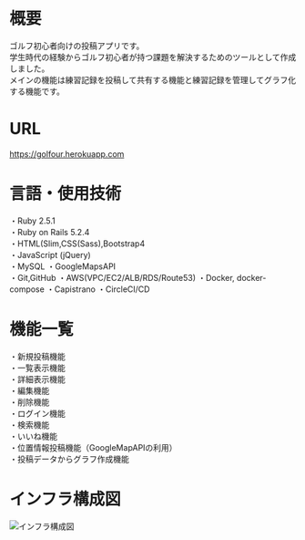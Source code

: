 # 概要
ゴルフ初心者向けの投稿アプリです。  
学生時代の経験からゴルフ初心者が持つ課題を解決するためのツールとして作成しました。  
メインの機能は練習記録を投稿して共有する機能と練習記録を管理してグラフ化する機能です。  
# URL
https://golfour.herokuapp.com
# 言語・使用技術
・Ruby 2.5.1  
・Ruby on Rails 5.2.4  
・HTML(Slim,CSS(Sass),Bootstrap4  
・JavaScript (jQuery)  
・MySQL 
・GoogleMapsAPI  
・Git,GitHub 
・AWS(VPC/EC2/ALB/RDS/Route53)
・Docker, docker-compose
・Capistrano
・CircleCI/CD 
# 機能一覧
・新規投稿機能  
・一覧表示機能  
・詳細表示機能  
・編集機能  
・削除機能  
・ログイン機能  
・検索機能  
・いいね機能  
・位置情報投稿機能（GoogleMapAPIの利用）  
・投稿データからグラフ作成機能  
# インフラ構成図
![インフラ構成図](https://viewer.diagrams.net/?highlight=0000ff&edit=_blank&layers=1&nav=1&title=infra.drawio#R7V1bc6M4Fv41ebQLxP3R1%2B6p7a3Kbmp7puclJUC26WDjAezE%2FetXAoRBiAAOskknPVMVI0CIo%2B9856ILd8ps%2B%2FIlhPvNvwMX%2BXdAcl%2FulPkdALJuqfgPKTmlJYYmpwXr0HOzi84FD94vlBVKWenBc1FUujAOAj%2F29uVCJ9jtkBOXymAYBs%2Fly1aBX37qHq5RpeDBgX619E%2FPjTdZKX6x84mvyFtvskebwEhP2NB5WofBYZc9bxfsUHpmC2k12TtGG%2BgGz4UiZXGnzMIgiNNf25cZ8olYqcTS%2B5Y1Z%2FMmh2gXt7khUPzZ9%2FXehP%2F5379G7uP%2Bhyz%2FGpkgreYI%2FUMmi6y18YkKJ3k9RGqR75Tp88aL0cMeOuTsM4YDLtvEWz87XW1V1tAjCmP0UijKWvkFBVsUhyd8SXZWzQSWYUlR1DHQ0qLnc%2BcoUnbZptAv%2Bb0wA8Q6r%2F0sGfwjEw5fUBY62parH4%2BxHyz3xw2YfLVHOkdOuo8fO10F%2BE2LAtP%2FOQT0xChKsD7BF8jq%2FuV8Ev9ak7%2BTPx%2FwuZkfHFxaIW5fWmd6RaU%2F9oG3i5P306b4f%2FzGM%2BlOw2dm5CiRVamAPTbKBXL1iNRRLmCPjXKBzFYvM8%2BX2QYWCipHpeol5vlSoYH4f2UaHGLf26FZTg0SLlyH0PUwBGeBH4S4LNHLElB5OCZiz8hJBvQ4EzypFavwnvzevqwJD47hc6SOifrvk0f%2BgemJe%2FYR%2F3x0kj7GlcRh8IRow%2B6Agv9bEiROV57vMw0mWuNhnpr43prUHQfkUTA78tGKICTCb%2BHt1t%2BSo7kiZS3nPcKF0SZRZakfXVWMsrJiDeQpq6FwlFUDopTVEKSshwiFUVs17YJLprs0VZvqagUr9OICTPDFpmHJls72LQXON2gj%2Fz6IvNhLwGkHcRxsG5Hl4DaisKwxTdoBo336oivvBbl16oIbf8CvBUl7HlOBKtOE0lC4OKKU2TjGrTM0LQaaMnU2Cri0OLC0RKHSEoTK7%2FezT9Px25qO497hGg3VNGVVqNGYTKbG1BRhNCzGw%2BMbDd3gaKcq9aCeXFfYqnq%2ByMVRQnYYhPEmWAc76C%2FOpdOzb0xkc77mW0BknqDlJ4rjUwYNeIiDlv5yFBxCB73SXiWLk2C4RvFrLn7GO%2BRlXu2dEPmYlY%2FlkKh3MSvNAUfFkBTkVWawOc9kedsk2quoZFY%2B97Zr3HLfs0n7IwfigG05D5wnFI6j47ofiMt6GeI6P4iReUEMjcl6F73K84sY2aeU1FoAeUgObVpD9kZxiGA8iR4wx5TO1IrMBIy9NviuZGIVWJnJkkaL%2B0esKshw%2FxfbH6QpbY03lnxcVoYQ4Udkkk88MEwvUYZ4nmawhmHruW5CY1Wt4pgVrjNaJsAqcF4HYmt9knIoZOgw8%2F4uYaOKjD6CDP5L8GDRJgYQ7adzXA1lHBKsPWKwVeKHpWZqil7v%2BPTfp43abIpTZlVr7rWbmP1XhdrsDKgtvQGK2v68geTWSRjCU%2BGCjFDONd%2BTgoILWNZmXWc6Nq3v3M15w97Q87z4azDWT2WznnzrB3gOg6KI4ji5KrPJEXo%2BtD3fi0nz%2F84T3gUxNhoPTDuyaiymkyIdyrVsxwZTTKCSV9VWq6ya%2FnyVqq4selA1L%2FcH2%2FccIuqDvcNa%2Fhndv%2FvoPkLOIcSa9Hi%2B%2BCHRFFpxq7gfly%2BspbLQe8wY0%2Bc0BP9vVTC%2BPaBaVQyVeClkWZz6VQd87kPvCGP0qX8fWf9yW8Pqn74ES7M%2F%2Fauax2vqn2zdXAFpxRe4a91k0qMTp8slKWpWRYiGWZWhZYrisBb5Hq6S1o0esspLokfDXEhq4dzcC3FFaRC7I5FRVVfmkjaTDZ52rZJ%2F72YsK0RpYJbyC0nH8JgGOaC96uaw7xZGc2BlCIOVqIGsxQx8vFxYhw6nZ60Sy9B%2BLsBB5TC1uDwYEMwy%2FGFv%2FE%2BdWnVdMTj%2BqI5w13GKGz1uT9E%2F%2FqO3i2K4c7rk4DrbfcZiAVlvZbKEcYsqc8DUS659%2FvDxuKU7HoyyHwjoxM4CHrRrkousmM3s0pyvLfQl2rkTMmOUXLtHxGwj304Oaa8lXQDDmLksKVt6pP1JH%2BCKCkcVVyafw%2FOmnmtM0%2FIGE7ulbiu52bweNhigVaROT3bXuYObK9KZitJsdaWivjK%2BWotc%2Fw3HOyUm5zGIjK9WzXv8BhnfHAlDzvhq1XDtM%2BP7mXF6FxnfDgo21IyvVvU0PjO%2Bn%2Fr3PjK%2Bb9a%2FAWR8NV5e6Q0Z31qZ%2FL4ZX%2Bpgf2Z830%2FGV2sfpN8qK6OLysp8yIxvhw4fZsZX5y2GHExcrZvGuGzbVEXnri%2BwOMwMRMnsXc0Whfs9jjvTNVp%2BAN1HG%2FokFR1WqT2ZPlo0B5dNH80x1YkFeV1oiOpChbd0oZc1wN%2BmH48FO3Q4Pasyek17%2BlY8aPDM4nB4UNfHbDY%2FDQlZN1%2FmTMEWR4SXTkq4CREmg3Y48n9cwxg9kynJgvjPqENEbf8CieneEW9JxFUZ0mhh5G6nEIBZk6UCwBGYyVsSbApbj2C2WA%2FXJejNu0CgIEcy62GNOGurDQ6ryMJWb7YY6ikRCJdiCmxQYQqfYZqKQe1IRSzdPCPbD9ZBNF578eZgt%2BzuHD7dgkdO1xiiEE7Zpne36YsXfyWC%2BmieU4c%2Bp6P6jLqaVW3Vr%2Bo4DXpgNh%2Fho6lRoPLcJt7eEbIEhFkKuYXjREmFLoFO%2Fk5oZoub5rqQvuhi6k0ckz26JuTdwNJxd%2BPnIPTdI34I%2FosJbezgWsAy4TZyBdx7ZPuPXVC72Pp1yHQiOl4fiSM6UfHhLJfZxyO7Dv2enWVixHYenjiqewda6yqhanmnn78wQb6sxslGVasQ42ucjHkuf0KiuF7o%2BMjxRkSTR1EMnSfkjlb2SNcMhPtk5UJZV3VoIF0DjmQ51spe2cCWVsjWXAN7fqZl26prItMxNMtVDGgqODxRx%2FtdX5suaGXizudvFINdwKVtYZuKtHDvB73LCN09pHFhMaXagWwzQtv9FjI2eWTsoiPysdiHzsR3QJnNJ2C6aEfH%2Be6UPW3iKDO7b2nA4uXgr8rFVov0xKCVsX8d40%2FczPdlzSfnXHfiJn1PjvJGe7i7XHm3MCJKddbdtLpP3WV0l5mbpdfsxHNN3eWFjG%2Fjc2kFnfIN31Howh2s4mZ%2FiDaDZ%2Fz2vnffgGH5QrP4G7pddeWALHDlQCbVppUDth84T3flpQNypYu6LBagm2M3eWM07LjF%2BgEWDap5RkPnJQSsS69W66oxRl23pDFqW13XOHbvW01i7hCzkY0Megkqbops9OLFfxV%2B%2FyC%2Fx1p2NH8pnJqfmrSh0W%2BiqbNBq41aWS1zudoAmRn5vbIDJ3PnSvQEUYq9JoxSKOfrtC4BqNwBoOTgHoUelh6x428ELZ0x1AhavW1UIAC0BjumaoCLQatZzXZDOG572R5umE5DI%2BJAW5qk0LwJTbZAyRUQ19W70FmnyGCdhQtuEeRfKC3mdw5cCTD2w9NfZ84mhz%2Fy1uCDM4MnR6fi0S04%2FIaOh0H9yXy67E00qj%2F4tlhH8p6WjF%2FkitThfyxr11UBupFaswrIAzIqoEcV4NQlWgVUXgL192BwaWwZV4aw3tYvUm7oF7EsDiz5YgibzOJAIM4vqjRba067WGzepfMtitR4i6lpDbcI8r64W%2BC8Y%2FPVSu9e%2B4xTf3taX8FyKD1aDl5dwi0HEIe%2BwSZuLjcNrTOL4JaZRRZXPYbMvLp6Mg0q%2B0EQHTSRtqY23SKKtHuY%2B3f58CQZUNzCGOtA9kw7PE9X2fvBqVo%2B%2BNFMrOFTayFNtIruX2VIUzUZJKn8D%2FjQHE35G1X1Gvq2FYiivkL6R7bMCV%2FwJVvoNHR8vGWmaWc0aAa72EppO7dQ3AB3P58yuaGpru2YQQ95sDZG0YyLranF7AGnAl2UNa00WzearCnbuuotoqxpDx9wFWJNYxTFn7a0K3syplSt%2BRZeT6YUH54%2Fqp5C8vzRemXxfw%3D%3D)
